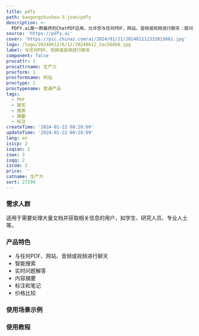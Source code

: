 ```yaml
---
title: pdfy
path: bangongzhushou-3.json/pdfy
description: >-
  PDFY.ai是一款最终的ChatPDF应用，允许您与任何PDF、网站、音频或视频进行聊天：提问、获取摘要，找到您所需的一切！它提供智能搜索、实时问题解答、内容摘要、标注和笔记、价格比较等功能。它能够帮助您更高效地处理大量文档，并轻松获取所需信息。
source: 'https://pdfy.ai'
cover: 'https://pic.chinaz.com/ai/2024/01/21/202401212332015661.jpg'
logo: /logo/20240612/6/12/20240612_2ac58db8.jpg
label: 与任何PDF、视频或音频进行聊天
component: false
procattr: 1
procattrname: 生产力
procform: 1
procformname: 网站
proctype: 1
proctypename: 普通产品
tags:
  - PDF
  - 聊天
  - 搜索
  - 摘要
  - 标注
createTime: '2024-01-22 08:28:09'
updateTime: '2024-01-22 08:28:09'
lang: en
isicp: 2
isqian: 2
iswx: 2
isqq: 2
iscom: 2
price: ''
catname: 生产力
sort: 27299
---
```




### 需求人群
适用于需要处理大量文档并获取相关信息的用户，如学生、研究人员、专业人士等。

### 产品特色
- 与任何PDF、网站、音频或视频进行聊天
- 智能搜索
- 实时问题解答
- 内容摘要
- 标注和笔记
- 价格比较

### 使用场景示例


### 使用教程


  
